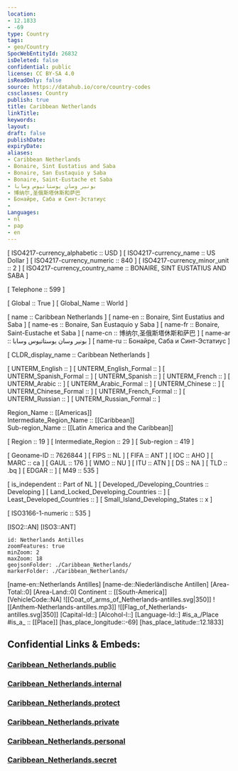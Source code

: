 ```yaml
---
location:
- 12.1833
- -69
type: Country
tags:
- geo/Country
SpocWebEntityId: 26832
isDeleted: false
confidential: public
license: CC BY-SA 4.0
isReadOnly: false
source: https://datahub.io/core/country-codes
cssclasses: Country
publish: true
title: Caribbean Netherlands
linkTitle: 
keywords: 
layout: 
draft: false
publishDate: 
expiryDate: 
aliases:
- Caribbean Netherlands
- Bonaire, Sint Eustatius and Saba
- Bonaire, San Eustaquio y Saba
- Bonaire, Saint-Eustache et Saba
- بونير وسان يوستاتيوس وسابا
- 博纳尔,圣俄斯塔休斯和萨巴
- Бонайре, Саба и Синт-Эстатиус
- 
Languages:
- nl
- pap
- en
---
```



[	ISO4217-currency_alphabetic	 :: USD ] 
[	ISO4217-currency_name	 :: US Dollar ] 
[	ISO4217-currency_numeric	 :: 840 ] 
[	ISO4217-currency_minor_unit	 :: 2 ] 
[	ISO4217-currency_country_name	 :: BONAIRE, SINT EUSTATIUS AND SABA ] 

[	Telephone	 :: 599 ] 

[	Global	 :: True ] 
[	Global_Name	 :: World ] 

[	name	 :: Caribbean Netherlands ] 
[	name-en	 :: Bonaire, Sint Eustatius and Saba ] 
[	name-es	 :: Bonaire, San Eustaquio y Saba ] 
[	name-fr	 :: Bonaire, Saint-Eustache et Saba ] 
[	name-cn	 :: 博纳尔,圣俄斯塔休斯和萨巴 ] 
[	name-ar	 :: بونير وسان يوستاتيوس وسابا ] 
[	name-ru	 :: Бонайре, Саба и Синт-Эстатиус ] 

[	CLDR_display_name	 :: Caribbean Netherlands ] 

[	UNTERM_English	 ::  ] 
[	UNTERM_English_Formal	 ::  ] 
[	UNTERM_Spanish_Formal	 ::  ] 
[	UNTERM_Spanish	 ::  ] 
[	UNTERM_French	 ::  ] 
[	UNTERM_Arabic	 ::  ] 
[	UNTERM_Arabic_Formal	 ::  ] 
[	UNTERM_Chinese	 ::  ] 
[	UNTERM_Chinese_Formal	 ::  ] 
[	UNTERM_French_Formal	 ::  ] 
[	UNTERM_Russian	 ::  ] 
[	UNTERM_Russian_Formal	 ::  ] 

Region_Name ::  [[Americas]]  
Intermediate_Region_Name ::  [[Caribbean]]  
Sub-region_Name ::  [[Latin America and the Caribbean]] 

[	Region	 :: 19 ] 
[	Intermediate_Region	 :: 29 ] 
[	Sub-region	 :: 419 ] 

[	Geoname-ID	 :: 7626844 ] 
[	FIPS	 :: NL ] 
[	FIFA	 :: ANT ] 
[	IOC	 :: AHO ] 
[	MARC	 :: ca ] 
[	GAUL	 :: 176 ] 
[	WMO	 :: NU ] 
[	ITU	 :: ATN ] 
[	DS	 :: NA ] 
[	TLD	 :: .bq ] 
[	EDGAR	 ::  ] 
[	M49	 :: 535 ] 

[	is_independent	 :: Part of NL ] 
[	Developed_/Developing_Countries	 :: Developing ] 
[	Land_Locked_Developing_Countries	 ::  ] 
[	Least_Developed_Countries	 ::  ] 
[	Small_Island_Developing_States	 :: x ] 

[	ISO3166-1-numeric	 :: 535 ] 



[ISO2::AN] 
[ISO3::ANT] 
```leaflet
id: Netherlands Antilles
zoomFeatures: true 
minZoom: 2 
maxZoom: 18
geojsonFolder: ./Caribbean_Netherlands/
markerFolder: ./Caribbean_Netherlands/
```

[name-en::Netherlands Antilles] 
[name-de::Niederländische Antillen] 
[Area-Total::0] 
[Area-Land::0] 
Continent :: [[South-America]]  
[VehicleCode::NA] 
![[Coat_of_arms_of_Netherlands-antilles.svg|350]] 
![[Anthem-Netherlands-antilles.mp3]] 
![[Flag_of_Netherlands-antilles.svg|350]] 
[Capital-Id::] 
[Alcohol-l::] 
[Language-Id::] 
#is_a_/Place  
#is_a_ :: [[Place]] 
[has_place_longitude::-69] 
[has_place_latitude::12.1833] 


## Confidential Links & Embeds: 

### [Caribbean_Netherlands.public](/_public/\Earth\Continent\America~CaribbeanCaribbean_Netherlands.public.md) 

### [Caribbean_Netherlands.internal](/_internal/\Earth\Continent\America~CaribbeanCaribbean_Netherlands.internal.md) 

### [Caribbean_Netherlands.protect](/_protect/\Earth\Continent\America~CaribbeanCaribbean_Netherlands.protect.md) 

### [Caribbean_Netherlands.private](/_private/\Earth\Continent\America~CaribbeanCaribbean_Netherlands.private.md) 

### [Caribbean_Netherlands.personal](/_personal/\Earth\Continent\America~CaribbeanCaribbean_Netherlands.personal.md) 

### [Caribbean_Netherlands.secret](/_secret/\Earth\Continent\America~CaribbeanCaribbean_Netherlands.secret.md)

